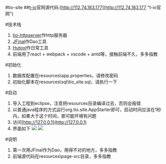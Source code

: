 #tio-site
##[t-io](https://git.oschina.net/tywo45/t-io)官网源代码:[http://112.74.183.177](http://112.74.183.177 "t-io官网")

#技术栈
1. [tio-httpserver](https://git.oschina.net/tywo45/t-io)作http服务器
2. [JFinal](https://git.oschina.net/jfinal/jfinal)作Dao工具
3. [Hutool](https://git.oschina.net/loolly/hutool)作日常工具
4. 前端用了react + webpack + vscode + antd等，接触前端不久，多多指教

#初始化
1. 数据库配置在resources\app.properties，请修改密码
2. 初始化脚本在resources\sql\tio_site.sql，请执行一下

#启动
1. 导入工程到eclipse，注意把resources目录编译过去，否则会报错
2. 以普通java程序的方式运行org.tio.site.AppStarter即可，启动时间应该在1秒内，如果大于这个时间，那可能环境有问题
3. 访问[http://127.0.0.1](http://127.0.0.1)
4. 界面如下
![](https://git.oschina.net/tywo45/t-io/raw/master/docs/tio-site/1.png)
![](https://git.oschina.net/tywo45/t-io/raw/master/docs/tio-site/2.png)

#说明
1. 第一次用JFinal作为Dao，用得不对的地方，多多指教
2. 前端源代码在resources\page-src目录，多多指教
